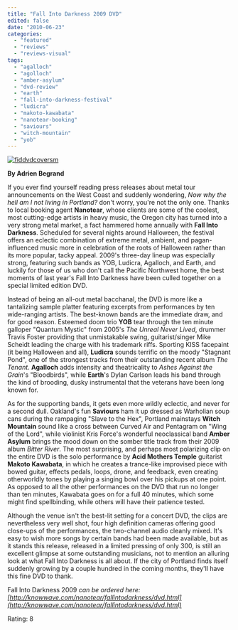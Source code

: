 ```yaml
---
title: "Fall Into Darkness 2009 DVD"
edited: false
date: "2010-06-23"
categories:
  - "featured"
  - "reviews"
  - "reviews-visual"
tags:
  - "agalloch"
  - "agolloch"
  - "amber-asylum"
  - "dvd-review"
  - "earth"
  - "fall-into-darkness-festival"
  - "ludicra"
  - "makoto-kawabata"
  - "nanotear-booking"
  - "saviours"
  - "witch-mountain"
  - "yob"
---
```


[![fiddvdcoversm](http://www.hellbound.ca/wp-content/uploads/2010/06/fiddvdcoversm.png "fiddvdcoversm")](http://www.hellbound.ca/wp-content/uploads/2010/06/fiddvdcoversm.png)

**By Adrien Begrand**

If you ever find yourself reading press releases about metal tour announcements on the West Coast and suddenly wondering, _Now why the hell am I not living in Portland?_ don't worry, you're not the only one. Thanks to local booking agent **Nanotear**, whose clients are some of the coolest, most cutting-edge artists in heavy music, the Oregon city has turned into a very strong metal market, a fact hammered home annually with **Fall Into Darkness**. Scheduled for several nights around Halloween, the festival offers an eclectic combination of extreme metal, ambient, and pagan-influenced music more in celebration of the roots of Halloween rather than its more popular, tacky appeal. 2009's three-day lineup was especially strong, featuring such bands as YOB, Ludicra, Agalloch, and Earth, and luckily for those of us who don't call the Pacific Northwest home, the best moments of last year's Fall Into Darkness have been culled together on a special limited edition DVD.

Instead of being an all-out metal bacchanal, the DVD is more like a tantalizing sample platter featuring excerpts from performances by ten wide-ranging artists. The best-known bands are the immediate draw, and for good reason. Esteemed doom trio **YOB** tear through the ten minute galloper "Quantum Mystic" from 2005's _The Unreal Never Lived_, drummer Travis Foster providing that unmistakable swing, guitarist/singer Mike Scheidt leading the charge with his trademark riffs. Sporting KISS facepaint (it being Halloween and all), **Ludicra** sounds terrific on the moody "Stagnant Pond", one of the strongest tracks from their outstanding recent album _The Tenant_. **Agalloch** adds intensity and theatricality to _Ashes Against the Grain_'s "Bloodbirds", while **Earth**'s Dylan Carlson leads his band through the kind of brooding, dusky instrumental that the veterans have been long known for.

As for the supporting bands, it gets even more wildly eclectic, and never for a second dull. Oakland's fun **Saviours** ham it up dressed as Warholian soup cans during the rampaging "Slave to the Hex", Portland mainstays **Witch Mountain** sound like a cross between Curved Air and Pentagram on "Wing of the Lord", while violinist Kris Force's wonderful neoclassical band **Amber Asylum** brings the mood down on the somber title track from their 2009 album _Bitter River_. The most surprising, and perhaps most polarizing clip on the entire DVD is the solo performance by **Acid Mothers Temple** guitarist **Makoto Kawabata**, in which he creates a trance-like improvised piece with bowed guitar, effects pedals, loops, drone, and feedback, even creating otherworldly tones by playing a singing bowl over his pickups at one point. As opposed to all the other performances on the DVD that run no longer than ten minutes, Kawabata goes on for a full 40 minutes, which some might find spellbinding, while others will have their patience tested.

Although the venue isn't the best-lit setting for a concert DVD, the clips are nevertheless very well shot, four high definition cameras offering good close-ups of the performances, the two-channel audio cleanly mixed. It's easy to wish more songs by certain bands had been made available, but as it stands this release, released in a limited pressing of only 300, is still an excellent glimpse at some outstanding musicians, not to mention an alluring look at what Fall Into Darkness is all about. If the city of Portland finds itself suddenly growing by a couple hundred in the coming months, they'll have this fine DVD to thank.

Fall Into Darkness 2009 _can be ordered here: [http://knowwave.com/nanotear/fallintodarkness/dvd.html](http://knowwave.com/nanotear/fallintodarkness/dvd.html)_

Rating: 8
